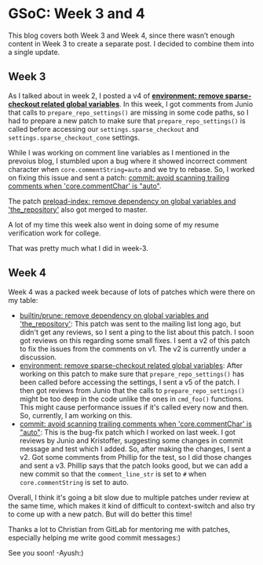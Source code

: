 # GSoC: Week 3 and 4

This blog covers both Week 3 and Week 4, since there wasn’t enough content in Week 3 to create a separate post. I decided to combine them into a single update.

## Week 3
As I talked about in week 2, I posted a v4 of **[environment: remove sparse-checkout related global variables](https://lore.kernel.org/git/cover.1750157825.git.ayu.chandekar@gmail.com/)**. In this week, I got comments from Junio that calls to `prepare_repo_settings()` are missing in some code paths, so I had to prepare a new patch to make sure that `prepare_repo_settings()` is called before accessing our `settings.sparse_checkout` and `settings.sparse_checkout_cone` settings. 

While I was working on comment line variables as I mentioned in the prevoius blog, I stumbled upon a bug where it showed incorrect comment character when `core.commentString=auto` and we try to rebase. So, I worked on fixing this issue and sent a patch: [commit: avoid scanning trailing comments when 'core.commentChar' is "auto"](https://lore.kernel.org/git/20250626132233.414789-1-ayu.chandekar@gmail.com/T/#md490b421ee816b43325f5671676360538c551363). 

The patch [preload-index: remove dependency on global variables and 'the_repository'](https://lore.kernel.org/git/cover.1749557133.git.ayu.chandekar@gmail.com/) also got merged to master. 

 A lot of my time this week also went in doing some of my resume verification work for college. 

That was pretty much what I did in week-3. 

## Week 4

Week 4 was a packed week because of lots of patches which were there on my table:

-  [builtin/prune: remove dependency on global variables and 'the_repository'](https://lore.kernel.org/git/cover.1749343601.git.ayu.chandekar@gmail.com/#r): This patch was sent to the mailing list long ago, but didn't get any reviews, so I sent a ping to the list about this patch. I soon got reviews on this regarding some small fixes. I sent a v2 of this patch to fix the issues from the comments on v1. The v2 is currently under a discussion.
- [environment: remove sparse-checkout related global variables](https://lore.kernel.org/git/cover.1750157825.git.ayu.chandekar@gmail.com/): After working on this patch to make sure that `prepare_repo_settings()` has been called before accessing the settings, I sent a v5 of the patch. I then got reviews from Junio that the calls to `prepare_repo_settings()` might be too deep in the code unlike the ones in `cmd_foo()` functions. This might cause performance issues if it's called every now and then. So, currently, I am working on this.
- [commit: avoid scanning trailing comments when 'core.commentChar' is "auto"](https://lore.kernel.org/git/20250626132233.414789-1-ayu.chandekar@gmail.com/#r): This is the bug-fix patch which I worked on last week. I got reviews by Junio and Kristoffer, suggesting some changes in commit message and test which I added. So, after making the changes, I sent a v2. Got some comments from Phillip for the test, so I did those changes and sent a v3. Phillip says that the patch looks good, but we can add a new commit so that the `comment_line_str` is set to `#` when `core.commentString` is set to auto.

Overall, I think it's going a bit slow due to multiple patches under review at the same time, which makes it kind of difficult to context-switch and also try to come up with a new patch. But will do better this time!

Thanks a lot to Christian from GitLab for mentoring me with patches, especially helping me write good commit messages:)

See you soon!
-Ayush:)
